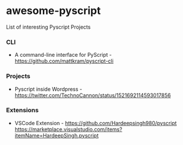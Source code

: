 # awesome-pyscript
List of interesting Pyscript Projects


### CLI

* A command-line interface for PyScript - https://github.com/mattkram/pyscript-cli


### Projects

* Pyscript inside Wordpress - https://twitter.com/TechnoCannon/status/1521692114593017856


### Extensions

* VSCode Extension - https://github.com/Hardeepsingh980/pyscript https://marketplace.visualstudio.com/items?itemName=HardeepSingh.pyscript
